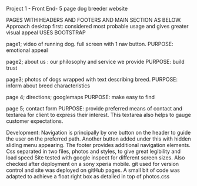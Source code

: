 Project 1 - Front End- 5 page dog breeder website

PAGES WITH HEADERS AND FOOTERS AND MAIN SECTION AS  BELOW.
Approach desktop first: considered most probable usage and gives greater visual appeal
USES BOOTSTRAP

page1;  video of running dog.  full screen with 1 nav button.
PURPOSE: emotional appeal

page2;  about us : our philosophy and service we provide
PURPOSE: build trust

page3;  photos of dogs wrapped with text describing breed.
PURPOSE: inform about breed characteristics

page 4; directions; googlemaps
PURPOSE: make easy to find

page 5; contact form
PURPOSE: provide preferred means of contact and textarea for client to express their interest.
        This textarea also helps to gauge customer expectations.
        
Development:
Navigation is principally by one button on the header to guide the user on the preferred path.
Another button added under this with hidden sliding menu appearing.
The footer provides additional navigation elements.
Css separated in two files, photos and styles, to give great legibility and load speed
Site tested with google inspect for different screen sizes.
Also checked after deployment on a sony xperia mobile.
git used for version control and site was deployed on gitHub pages.
A small bit of code was adapted to achieve a float right box as detailed in top of photos.css

